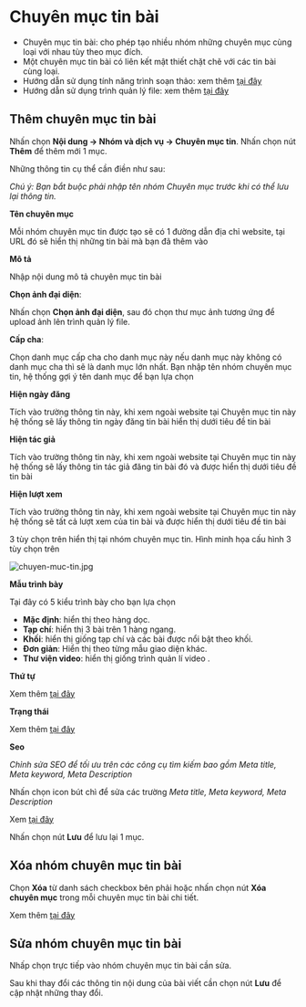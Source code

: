 
# Chuyên mục tin bài

- Chuyên mục tin bài: cho phép tạo nhiều nhóm những chuyên mục cùng loại với nhau tùy theo mục đích.
- Một chuyên mục tin bài có liên kết mật thiết chặt chẽ với các tin bài cùng loại.
- Hướng dẫn sử dụng tính năng trình soạn thảo: xem thêm [tại đây](https://simplemag.osd.vn/docs/common/tinymce)
- Hướng dẫn sử dụng trình quản lý file: xem thêm [tại đây](https://simplemag.osd.vn/docs/common/finder/)

## Thêm chuyên mục tin bài

Nhấn chọn **Nội dung -> Nhóm và dịch vụ -> Chuyên mục tin**. Nhấn chọn nút **Thêm** để thêm mới 1 mục.

Những thông tin cụ thể cần điền như sau:

*Chú ý: Bạn bắt buộc phải nhập tên nhóm Chuyên mục trước khi có thể lưu lại thông tin.*

**Tên chuyên mục**

Mỗi nhóm chuyên mục tin được tạo sẽ có 1 đường dẫn địa chỉ website, tại URL đó sẽ hiển thị những tin bài mà bạn đã thêm vào

**Mô tả**

Nhập nội dung mô tả chuyên mục tin bài

**Chọn ảnh đại diện**:

Nhấn chọn **Chọn ảnh đại diện**, sau đó chọn thư mục ảnh tương ứng để upload ảnh lên trình quản lý file.

**Cấp cha**:

Chọn danh mục cấp cha cho danh mục này nếu danh mục này không có danh mục cha thì sẽ là danh mục lớn nhất. Bạn nhập tên nhóm chuyên mục tin, hệ thống gợi ý tên danh mục để bạn lựa chọn

**Hiện ngày đăng**

Tích vào trường thông tin này, khi xem ngoài website tại Chuyên mục tin này hệ thống sẽ lấy thông tin ngày đăng tin bài hiển thị dưới tiêu đề tin bài

**Hiện tác giả**

Tích vào trường thông tin này, khi xem ngoài website tại Chuyên mục tin này hệ thống sẽ lấy thông tin tác giả đăng tin bài đó và được hiển thị dưới tiêu đề tin bài

**Hiện lượt xem**

Tích vào trường thông tin này, khi xem ngoài website tại Chuyên mục tin này hệ thống sẽ tất cả lượt xem của tin bài và được hiển thị dưới tiêu đề tin bài

3 tùy chọn trên hiển thị tại nhóm chuyên mục tin. Hình minh họa cấu hình 3 tùy chọn trên

![chuyen-muc-tin.jpg](img/chuyen-muc-tin.jpg)

**Mẫu trình bày**

Tại đây có 5 kiểu trình bày cho bạn lựa chọn

- **Mặc định**: hiển thị theo hàng dọc.
- **Tạp chí**: hiển thị 3 bài trên 1 hàng ngang.
- **Khối**: hiển thị giống tạp chí và các bài được nổi bật theo khối.
- **Đơn giản**: Hiển thị theo từng mẫu giao diện khác.
- **Thư viện video**: hiển thị giống trình quản lí video .

**Thứ tự**

Xem thêm [tại đây](https://simplemag.osd.vn/docs/common/logic/#th%E1%BB%A9-t%E1%BB%B1-s%E1%BA%AFp-x%E1%BA%BFp-l%C3%A0-s%E1%BB%91-ch%E1%BB%89-%C4%91%E1%BB%8Bnh)

**Trạng thái**

Xem thêm [tại đây](https://simplemag.osd.vn/docs/common/logic#tr%E1%BA%A1ng-th%C3%A1i-v%C3%A0-xu%E1%BA%A5t-b%E1%BA%A3n)

**Seo**

_Chỉnh sửa SEO để tối ưu trên các công cụ tìm kiếm bao gồm Meta title, Meta keyword, Meta Description_

Nhấn chọn icon bút chì để sửa các trường _Meta title, Meta keyword, Meta Description_

Xem [tại đây](https://simplemag.osd.vn/docs/seo/serp/)

Nhấn chọn nút **Lưu** để lưu lại 1 mục.

## Xóa nhóm chuyên mục tin bài

Chọn **Xóa** từ danh sách checkbox bên phải hoặc nhấn chọn nút **Xóa chuyên mục** trong mỗi chuyên mục tin bài chi tiết.

Xem thêm [tại đây](https://simplemag.osd.vn/docs/common/logic#x%C3%B3a-c%C3%A1c-m%E1%BB%A5c-c%C3%A1c-th%C3%A0nh-ph%E1%BA%A7n-th%C3%B4ng-tin)

## Sửa nhóm chuyên mục tin bài

Nhấp chọn trực tiếp vào nhóm chuyên mục tin bài cần sửa.

Sau khi thay đổi các thông tin nội dung của bài viết cần chọn nút **Lưu** để cập nhật những thay đổi.
